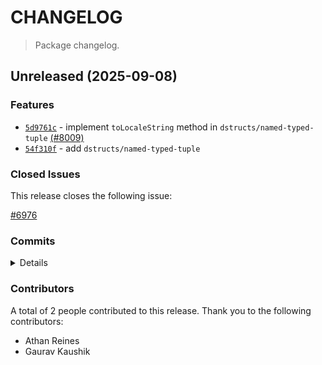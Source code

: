 # CHANGELOG

> Package changelog.

<section class="release" id="unreleased">

## Unreleased (2025-09-08)

<section class="features">

### Features

-   [`5d9761c`](https://github.com/stdlib-js/stdlib/commit/5d9761cfdea3389f82ca75aa262a9fc3ddf89439) - implement `toLocaleString` method in `dstructs/named-typed-tuple` [(#8009)](https://github.com/stdlib-js/stdlib/pull/8009)
-   [`54f310f`](https://github.com/stdlib-js/stdlib/commit/54f310fb122b05038de174d03acbec6d2f84a5a9) - add `dstructs/named-typed-tuple`

</section>

<!-- /.features -->

<section class="issues">

### Closed Issues

This release closes the following issue:

[#6976](https://github.com/stdlib-js/stdlib/issues/6976)

</section>

<!-- /.issues -->

<section class="commits">

### Commits

<details>

-   [`a540e07`](https://github.com/stdlib-js/stdlib/commit/a540e076b9bfeacd4c7e85add92d095f1ca042bf) - **test:** add tests for `forEach` method in `dstructs/named-typed-tuple` [(#8042)](https://github.com/stdlib-js/stdlib/pull/8042) _(by Gaurav Kaushik, Athan Reines)_
-   [`f501596`](https://github.com/stdlib-js/stdlib/commit/f501596714b0f5d5d54416aefba7fff57b000760) - **test:** add tests for `toString` method in `dstructs/named-typed-tuple` [(#8041)](https://github.com/stdlib-js/stdlib/pull/8041) _(by Gaurav Kaushik, Athan Reines)_
-   [`5d9761c`](https://github.com/stdlib-js/stdlib/commit/5d9761cfdea3389f82ca75aa262a9fc3ddf89439) - **feat:** implement `toLocaleString` method in `dstructs/named-typed-tuple` [(#8009)](https://github.com/stdlib-js/stdlib/pull/8009) _(by Gaurav Kaushik, Athan Reines, stdlib-bot)_
-   [`90b8f5a`](https://github.com/stdlib-js/stdlib/commit/90b8f5a00c6a252d4f66b3d3e22ad8009efa96d6) - **test:** update test messages _(by Athan Reines)_
-   [`389cecc`](https://github.com/stdlib-js/stdlib/commit/389cecc1b8f977b3923e2f2ed13aa119c25f5bc0) - **test:** fix variable name _(by Athan Reines)_
-   [`54f310f`](https://github.com/stdlib-js/stdlib/commit/54f310fb122b05038de174d03acbec6d2f84a5a9) - **feat:** add `dstructs/named-typed-tuple` _(by Athan Reines)_

</details>

</section>

<!-- /.commits -->

<section class="contributors">

### Contributors

A total of 2 people contributed to this release. Thank you to the following contributors:

-   Athan Reines
-   Gaurav Kaushik

</section>

<!-- /.contributors -->

</section>

<!-- /.release -->

